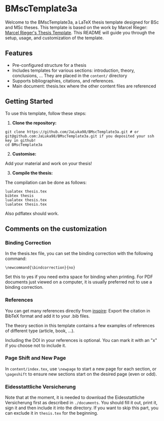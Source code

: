 # BMscTemplate3a

Welcome to the BMscTemplate3a, a LaTeX thesis template designed for BSc and MSc theses. This template is based on the work by Marcel Rieger: [Marcel Rieger's Thesis Template](https://gitlab.cern.ch/aachen-3a-cms/thesis-template). This README will guide you through the setup, usage, and customization of the template.

## Features

- Pre-configured structure for a thesis
- Includes templates for various sections: introduction, theory, conclusions, ... They are placed in the `content/` directory
- Supports bibliographies, citations, and references.
- Main document: thesis.tex where the other content files are referenced

## Getting Started

To use this template, follow these steps:

1. **Clone the repository:**
```
git clone https://github.com/JaLuka98/BMscTemplate3a.git # or git@github.com:JaLuka98/BMscTemplate3a.git if you deposited your ssh key in github!
cd BMscTemplate3a
```

2. **Customise:**

Add your material and work on your thesis!

3. **Compile the thesis:**

The compilation can be done as follows:
```
lualatex thesis.tex
bibtex thesis
lualatex thesis.tex
lualatex thesis.tex
```
Also pdflatex should work.

## Comments on the customization

### Binding Correction
In the thesis.tex file, you can set the binding correction with the following command:

`\newcommand{\bindcorrection}{no}`

Set this to yes if you need extra space for binding when printing. For PDF documents just viewed on a computer, it is usually preferred not to use a binding correction.

### References
You can get many references directly from [inspire](https://inspirehep.net/):
Export the citation in BibTeX format and add it to your .bib files.

The theory section in this template contains a few examples of references of different type (article, book, ...).

Including the DOI in your references is optional.
You can mark it with an "x" if you choose not to include it.

### Page Shift and New Page

In `content/index.tex`, use `\newpage` to start a new page for each section, or `\pageshift` to ensure new sections start on the desired page (even or odd). 

### Eidesstattliche Versicherung

Note that at the moment, it is needed to download the Eidesstattliche Versicherung first as described in `./documents`.
You should fill it out, print it, sign it and then include it into the directory. If you want to skip this part, you can exclude it in `thesis.tex` for the beginning.